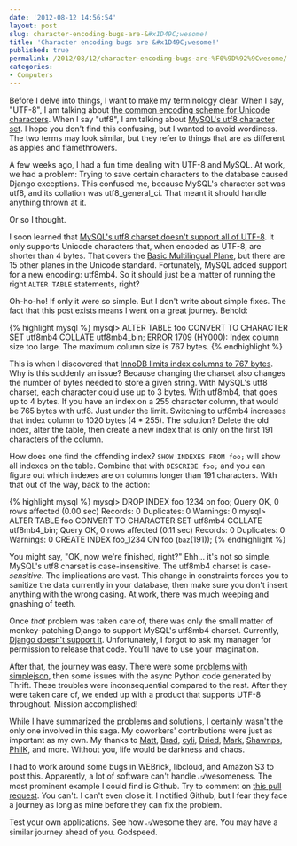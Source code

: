 ```yaml
---
date: '2012-08-12 14:56:54'
layout: post
slug: character-encoding-bugs-are-&#x1D49C;wesome!
title: 'Character encoding bugs are &#x1D49C;wesome!'
published: true
permalink: /2012/08/12/character-encoding-bugs-are-%F0%9D%92%9Cwesome/
categories:
- Computers
---
```


Before I delve into things, I want to make my terminology clear. When I say, "UTF-8", I am talking about [the common encoding scheme for Unicode characters](http://en.wikipedia.org/wiki/UTF-8). When I say "utf8", I am talking about [MySQL's utf8 character set](http://dev.mysql.com/doc/refman/5.5/en/charset-unicode-utf8.html). I hope you don't find this confusing, but I wanted to avoid wordiness. The two terms may look similar, but they refer to things that are as different as apples and flamethrowers.

A few weeks ago, I had a fun time dealing with UTF-8 and MySQL. At work, we had a problem: Trying to save certain characters to the database caused Django exceptions. This confused me, because MySQL's character set was utf8, and its collation was utf8\_general\_ci. That meant it should handle anything thrown at it. 

Or so I thought.

I soon learned that [MySQL's utf8 charset doesn't support all of UTF-8](http://golem.ph.utexas.edu/~distler/blog/archives/002539.html). It only supports Unicode characters that, when encoded as UTF-8, are shorter than 4 bytes. That covers the [Basic Multilingual Plane](http://en.wikipedia.org/wiki/Plane_%28Unicode%29#Basic_Multilingual_Plane), but there are 15 other planes in the Unicode standard. Fortunately, MySQL added support for a new encoding: utf8mb4. So it should just be a matter of running the right `ALTER TABLE` statements, right?

Oh-ho-ho! If only it were so simple. But I don't write about simple fixes. The fact that this post exists means I went on a great journey. Behold:

{% highlight mysql %}
mysql> ALTER TABLE foo CONVERT TO CHARACTER SET utf8mb4 COLLATE utf8mb4_bin;
ERROR 1709 (HY000): Index column size too large. The maximum column size is 767 bytes.
{% endhighlight %}

This is when I discovered that [InnoDB limits index columns to 767 bytes](http://dev.mysql.com/doc/refman/5.5/en/create-index.html). Why is this suddenly an issue? Because changing the charset also changes the number of bytes needed to store a given string. With MySQL's utf8 charset, each character could use up to 3 bytes. With utf8mb4, that goes up to 4 bytes. If you have an index on a 255 character column, that would be 765 bytes with utf8. Just under the limit. Switching to utf8mb4 increases that index column to 1020 bytes (4 * 255). The solution? Delete the old index, alter the table, then create a new index that is only on the first 191 characters of the column.

How does one find the offending index? `SHOW INDEXES FROM foo;` will show all indexes on the table. Combine that with `DESCRIBE foo;` and you can figure out which indexes are on columns longer than 191 characters. With that out of the way, back to the action:

{% highlight mysql %}
mysql> DROP INDEX foo_1234 on foo;
Query OK, 0 rows affected (0.00 sec)
Records: 0  Duplicates: 0  Warnings: 0
mysql> ALTER TABLE foo CONVERT TO CHARACTER SET utf8mb4 COLLATE utf8mb4_bin;
Query OK, 0 rows affected (0.11 sec)
Records: 0  Duplicates: 0  Warnings: 0
CREATE INDEX foo_1234 ON foo (`baz`(191));
{% endhighlight %}

You might say, "OK, now we're finished, right?" Ehh... it's not so simple. MySQL's utf8 charset is case-insensitive. The utf8mb4 charset is case-*sensitive*. The implications are vast. This change in constraints forces you to sanitize the data currently in your database, then make sure you don't insert anything with the wrong casing. At work, there was much weeping and gnashing of teeth.

Once *that* problem was taken care of, there was only the small matter of monkey-patching Django to support MySQL's utf8mb4 charset. Currently, [Django doesn't support it](https://code.djangoproject.com/ticket/18392). Unfortunately, I forgot to ask my manager for permission to release that code. You'll have to use your imagination.

After that, the journey was easy. There were some [problems with simplejson](http://code.google.com/p/simplejson/issues/detail?id=48), then some issues with the async Python code generated by Thrift. These troubles were inconsequential compared to the rest. After they were taken care of, we ended up with a product that supports UTF-8 throughout. Mission accomplished!

While I have summarized the problems and solutions, I certainly wasn't the only one involved in this saga. My coworkers' contributions were just as important as my own. My thanks to [Matt](https://github.com/kans), [Brad](https://github.com/morgabra), [cyli](https://github.com/cyli), [Dried](https://github.com/dreid), [Mark](https://github.com/mynnx), [Shawnps](https://github.com/shawnps), [PhilK](https://github.com/philk), and more. Without you, life would be darkness and chaos.

I had to work around some bugs in WEBrick, libcloud, and Amazon S3 to post this. Apparently, a lot of software can't handle &#x1D49C;wesomeness. The most prominent example I could find is Github. Try to comment on [this pull request](https://github.com/ggreer/the_silver_searcher/pull/47). You can't. I can't even close it. I notified Github, but I fear they face a journey as long as mine before they can fix the problem.

Test your own applications. See how &#x1D49C;wesome they are. You may have a similar journey ahead of you. Godspeed.
